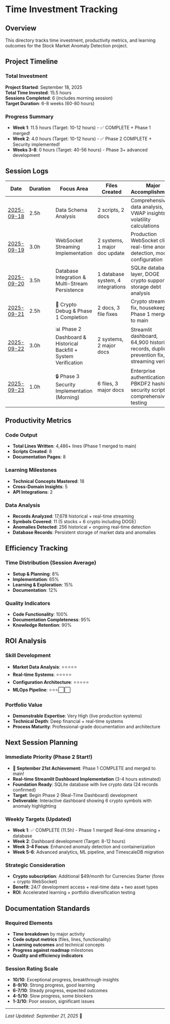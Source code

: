 # Time Investment Tracking

## Overview
This directory tracks time investment, productivity metrics, and learning outcomes for the Stock Market Anomaly Detection project.

## Project Timeline

### Total Investment
**Project Started**: September 18, 2025  
**Total Time Invested**: 15.5 hours  
**Sessions Completed**: 6 (includes morning session)  
**Target Duration**: 6-8 weeks (60-80 hours)

### Progress Summary
- **Week 1**: 11.5 hours (Target: 10-12 hours) - ✅ COMPLETE + Phase 1 merged!
- **Week 2**: 4.0 hours (Target: 10-12 hours) - ✅ Phase 2 COMPLETE + Security implemented!
- **Weeks 3-8**: 0 hours (Target: 40-56 hours) - Phase 3+ advanced development

## Session Logs

| Date | Duration | Focus Area | Files Created | Major Accomplishments |
|------|----------|------------|---------------|----------------------|
| [2025-09-18](2025-09-18.md) | 2.5h | Data Schema Analysis | 2 scripts, 2 docs | Comprehensive data analysis, VWAP insights, volatility calculations |
| [2025-09-19](2025-09-19.md) | 3.0h | WebSocket Streaming Implementation | 2 systems, 1 major doc update | Production WebSocket client, real-time anomaly detection, modular configuration |
| [2025-09-20](2025-09-20.md) | 3.5h | Database Integration & Multi-Stream Persistence | 1 database system, 4 integrations | SQLite database layer, DOGE crypto support, storage debt analysis |
| [2025-09-21](2025-09-21.md) | 2.5h | 🎵 Crypto Debug & Phase 1 Completion | 2 docs, 3 file fixes | Crypto streaming fix, housekeeping, Phase 1 merged to main |
| [2025-09-22](2025-09-22.md) | 3.0h | 📊 Phase 2 Dashboard & Historical Backfill + System Verification | 2 systems, 2 major docs | Streamlit dashboard, 64,900 historical records, duplicate prevention fix, live streaming verified |
| [2025-09-23](2025-09-23.md) | 1.0h | 🔒 Phase 3 Security Implementation (Morning) | 6 files, 3 major docs | Enterprise authentication, PBKDF2 hashing, security scripts, comprehensive testing |

## Productivity Metrics

### Code Output
- **Total Lines Written**: 4,486+ lines (Phase 1 merged to main)
- **Scripts Created**: 8
- **Documentation Pages**: 8

### Learning Milestones
- **Technical Concepts Mastered**: 18
- **Cross-Domain Insights**: 5
- **API Integrations**: 2

### Data Analysis
- **Records Analyzed**: 17,678 historical + real-time streaming
- **Symbols Covered**: 11 (5 stocks + 6 crypto including DOGE)
- **Anomalies Detected**: 256 historical + ongoing real-time detection
- **Database Records**: Persistent storage of market data and anomalies

## Efficiency Tracking

### Time Distribution (Session Average)
- **Setup & Planning**: 8%
- **Implementation**: 65%
- **Learning & Exploration**: 15%
- **Documentation**: 12%

### Quality Indicators
- **Code Functionality**: 100%
- **Documentation Completeness**: 95%
- **Knowledge Retention**: 90%

## ROI Analysis

### Skill Development
- **Market Data Analysis**: ⭐⭐⭐⭐⭐
- **Real-time Systems**: ⭐⭐⭐⭐⭐
- **Configuration Architecture**: ⭐⭐⭐⭐⭐
- **MLOps Pipeline**: ⭐⭐⭐⬜⬜

### Portfolio Value
- **Demonstrable Expertise**: Very High (live production systems)
- **Technical Depth**: Deep financial + real-time systems
- **Process Maturity**: Professional-grade documentation and architecture

## Next Session Planning

### Immediate Priority (Phase 2 Start!)
- **🎵 September 21st Achievement**: Phase 1 COMPLETE and merged to main!
- **Real-time Streamlit Dashboard Implementation** (3-4 hours estimated)
- **Foundation Ready**: SQLite database with live crypto data (24 records confirmed)
- **Target**: Begin Phase 2 (Real-Time Dashboard) development
- **Deliverable**: Interactive dashboard showing 6 crypto symbols with anomaly highlighting

### Weekly Targets (Updated)
- **Week 1**: ✅ COMPLETE (11.5h) - Phase 1 merged! Real-time streaming + database
- **Week 2**: Dashboard development (Target: 8-12 hours)
- **Week 3-4 Focus**: Enhanced anomaly detection and containerization
- **Week 5-6**: Advanced analytics, ML pipeline, and TimescaleDB migration

### Strategic Consideration
- **Crypto subscription**: Additional $49/month for Currencies Starter (forex + crypto WebSocket)
- **Benefit**: 24/7 development access + real-time data + two asset types
- **ROI**: Accelerated learning + portfolio diversification testing

## Documentation Standards

### Required Elements
- **Time breakdown** by major activity
- **Code output metrics** (files, lines, functionality)
- **Learning outcomes** and technical concepts
- **Progress against roadmap** milestones
- **Quality and efficiency indicators**

### Session Rating Scale
- **10/10**: Exceptional progress, breakthrough insights
- **8-9/10**: Strong progress, good learning
- **6-7/10**: Steady progress, expected outcomes
- **4-5/10**: Slow progress, some blockers
- **1-3/10**: Poor session, significant issues

---

*Last Updated: September 21, 2025* 🎵
